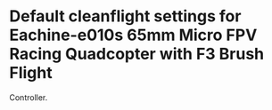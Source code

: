 # Default cleanflight settings for Eachine-e010s 65mm Micro FPV Racing Quadcopter with F3 Brush Flight 
Controller.
